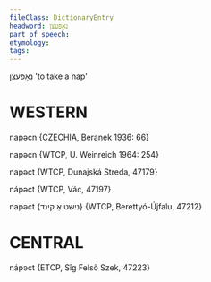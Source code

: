```yaml
---
fileClass: DictionaryEntry
headword: נאַפּעצן
part_of_speech: 
etymology: 
tags: 
---
```

נאַפּעצן
'to take a nap'

WESTERN
========

napəcn {CZECHIA, Beranek 1936: 66}

napəcn {WTCP, U. Weinreich 1964: 254}

napəct {WTCP, Dunajská Streda, 47179}

nápəct {WTCP, Vác, 47197}

napəct {נישט אַ קינד} {WTCP, Berettyó-Újfalu, 47212}

CENTRAL
========

nápəct {ETCP, Sîg Felső Szek, 47223}
